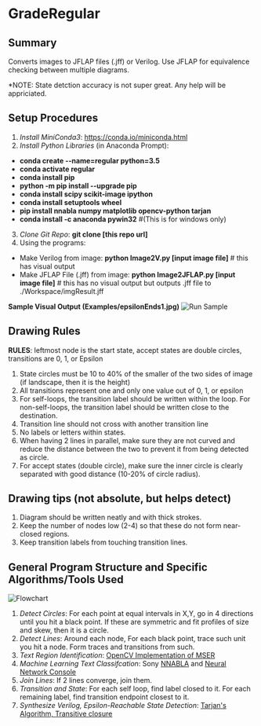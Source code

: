 # GradeRegular
## Summary
Converts images to JFLAP files (.jff) or Verilog. Use JFLAP for equivalence checking between multiple diagrams.

*NOTE: State detction accuracy is not super great. Any help will be appriciated.

## Setup Procedures
1. *Install MiniConda3*: https://conda.io/miniconda.html
2. *Install Python Libraries* (in Anaconda Prompt):
  * **conda create --name=regular python=3.5**
  * **conda activate regular**
  * **conda install pip**
  * **python -m pip install --upgrade pip**
  * **conda install scipy scikit-image ipython**
  * **conda install setuptools wheel**
  * **pip install nnabla numpy matplotlib opencv-python tarjan**
  * **conda install -c anaconda pywin32** #(This is for windows only)
3. *Clone Git Repo*: **git clone [this repo url]**
4. Using the programs:
  * Make Verilog from image: **python Image2V.py [input image file]** # this has visual output
  * Make JFLAP File (.jff) from image: **python Image2JFLAP.py [input image file]** # this has no visual output but outputs .jff file to ./Workspace/imgResult.jff
  
**Sample Visual Output (Examples/epsilonEnds1.jpg)**
![Run Sample](https://github.com/YoshikiTakashima/GradeRegular/blob/master/Wiki/goodRun.jpeg "Good Run Sample")

## Drawing Rules
**RULES**: leftmost node is the start state, accept states are double circles, transitions are 0, 1, or Epsilon 
1. State circles must be 10 to 40% of the smaller of the two sides of image (if landscape, then it is the height)
2. All transitions represent one and only one value out of 0, 1, or epsilon
3. For self-loops, the transition label should be written within the loop. For non-self-loops, the transition label should be written close to the destination.
4. Transition line should not cross with another transition line
5. No labels or letters within states.
6. When having 2 lines in parallel, make sure they are not curved and reduce the distance between the two to prevent it from being detected as circle.
7. For accept states (double circle), make sure the inner circle is clearly separated with good distance (10-20% of circle radius).

## Drawing tips (not absolute, but helps detect)
1. Diagram should be written neatly and with thick strokes.
2. Keep the number of nodes low (2-4) so that these do not form near-closed regions.
3. Keep transition labels from touching transition lines.

## General Program Structure and Specific Algorithms/Tools Used
![Flowchart](https://github.com/YoshikiTakashima/GradeRegular/blob/master/Wiki/Flowchart.JPG "Logo Title Text 1")

1. *Detect Circles*: For each point at equal intervals in X,Y, go in 4 directions until you hit a black point. If these are symmetric and fit profiles of size and skew, then it is a circle.
2. *Detect Lines*: Around each node, For each black point, trace such unit you hit a node. Form traces and transitions from such.
3. *Text Region Identification*: [OpenCV Implementation of MSER](https://docs.opencv.org/3.4/d3/d28/classcv_1_1MSER.html)
4. *Machine Learning Text Classifcation*: Sony [NNABLA](https://github.com/sony/nnabla) and [Neural Network Console](https://dl.sony.com/)
5. *Join Lines*: If 2 lines converge, join them.
6. *Transition and State*: For each self loop, find label closed to it. For each remaining label, find transition endpoint closest to it.
7. *Synthesize Verilog, Epsilon-Reachable State Detection*: [Tarjan's Algorithm, Transitive closure](https://pypi.org/project/tarjan/) 
